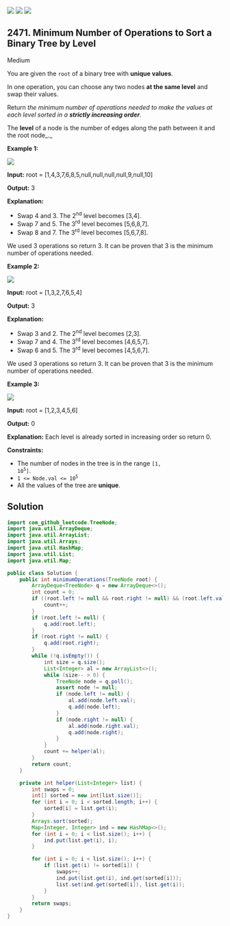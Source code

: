 [![](https://img.shields.io/github/stars/javadev/LeetCode-in-Java?label=Stars&style=flat-square)](https://github.com/javadev/LeetCode-in-Java)
[![](https://img.shields.io/github/forks/javadev/LeetCode-in-Java?label=Fork%20me%20on%20GitHub%20&style=flat-square)](https://github.com/javadev/LeetCode-in-Java/fork)
[![](https://img.shields.io/badge/-LeetCode%20in%20Kotlin-blue?style=flat-square)](https://github.com/javadev/LeetCode-in-Kotlin)

## 2471\. Minimum Number of Operations to Sort a Binary Tree by Level

Medium

You are given the `root` of a binary tree with **unique values**.

In one operation, you can choose any two nodes **at the same level** and swap their values.

Return _the minimum number of operations needed to make the values at each level sorted in a **strictly increasing order**_.

The **level** of a node is the number of edges along the path between it and the root node_._

**Example 1:**

![](https://assets.leetcode.com/uploads/2022/09/18/image-20220918174006-2.png)

**Input:** root = [1,4,3,7,6,8,5,null,null,null,null,9,null,10]

**Output:** 3

**Explanation:**
- Swap 4 and 3. The 2<sup>nd</sup> level becomes [3,4]. 
- Swap 7 and 5. The 3<sup>rd</sup> level becomes [5,6,8,7]. 
- Swap 8 and 7. The 3<sup>rd</sup> level becomes [5,6,7,8]. 

We used 3 operations so return 3. It can be proven that 3 is the minimum number of operations needed.

**Example 2:**

![](https://assets.leetcode.com/uploads/2022/09/18/image-20220918174026-3.png)

**Input:** root = [1,3,2,7,6,5,4]

**Output:** 3

**Explanation:** 
- Swap 3 and 2. The 2<sup>nd</sup> level becomes [2,3].
- Swap 7 and 4. The 3<sup>rd</sup> level becomes [4,6,5,7]. 
- Swap 6 and 5. The 3<sup>rd</sup> level becomes [4,5,6,7]. 

We used 3 operations so return 3. It can be proven that 3 is the minimum number of operations needed.

**Example 3:**

![](https://assets.leetcode.com/uploads/2022/09/18/image-20220918174052-4.png)

**Input:** root = [1,2,3,4,5,6]

**Output:** 0

**Explanation:** Each level is already sorted in increasing order so return 0.

**Constraints:**

*   The number of nodes in the tree is in the range <code>[1, 10<sup>5</sup>]</code>.
*   <code>1 <= Node.val <= 10<sup>5</sup></code>
*   All the values of the tree are **unique**.

## Solution

```java
import com_github_leetcode.TreeNode;
import java.util.ArrayDeque;
import java.util.ArrayList;
import java.util.Arrays;
import java.util.HashMap;
import java.util.List;
import java.util.Map;

public class Solution {
    public int minimumOperations(TreeNode root) {
        ArrayDeque<TreeNode> q = new ArrayDeque<>();
        int count = 0;
        if ((root.left != null && root.right != null) && (root.left.val > root.right.val)) {
            count++;
        }
        if (root.left != null) {
            q.add(root.left);
        }
        if (root.right != null) {
            q.add(root.right);
        }
        while (!q.isEmpty()) {
            int size = q.size();
            List<Integer> al = new ArrayList<>();
            while (size-- > 0) {
                TreeNode node = q.poll();
                assert node != null;
                if (node.left != null) {
                    al.add(node.left.val);
                    q.add(node.left);
                }
                if (node.right != null) {
                    al.add(node.right.val);
                    q.add(node.right);
                }
            }
            count += helper(al);
        }
        return count;
    }

    private int helper(List<Integer> list) {
        int swaps = 0;
        int[] sorted = new int[list.size()];
        for (int i = 0; i < sorted.length; i++) {
            sorted[i] = list.get(i);
        }
        Arrays.sort(sorted);
        Map<Integer, Integer> ind = new HashMap<>();
        for (int i = 0; i < list.size(); i++) {
            ind.put(list.get(i), i);
        }

        for (int i = 0; i < list.size(); i++) {
            if (list.get(i) != sorted[i]) {
                swaps++;
                ind.put(list.get(i), ind.get(sorted[i]));
                list.set(ind.get(sorted[i]), list.get(i));
            }
        }
        return swaps;
    }
}
```